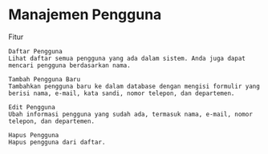 # Manajemen Pengguna

Fitur

    Daftar Pengguna
    Lihat daftar semua pengguna yang ada dalam sistem. Anda juga dapat mencari pengguna berdasarkan nama.

    Tambah Pengguna Baru
    Tambahkan pengguna baru ke dalam database dengan mengisi formulir yang berisi nama, e-mail, kata sandi, nomor telepon, dan departemen.

    Edit Pengguna
    Ubah informasi pengguna yang sudah ada, termasuk nama, e-mail, nomor telepon, dan departemen.

    Hapus Pengguna
    Hapus pengguna dari daftar.
